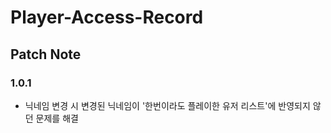 # Player-Access-Record

## Patch Note
### 1.0.1
- 닉네임 변경 시 변경된 닉네임이 '한번이라도 플레이한 유저 리스트'에 반영되지 않던 문제를 해결
